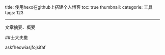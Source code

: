 title: 使用hexo在github上搭建个人博客
toc: true
thumbnail: 
categorie: 工具
tags: 123

---

文章摘要、概要

<!--more-->

##士大夫撒

askfheowiasjfojsifaf
